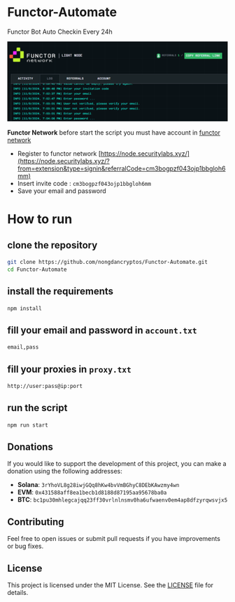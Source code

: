 # Functor-Automate
Functor Bot Auto Checkin Every 24h

![functor banner](image.png)

**Functor Network** before start the script you must have account in [functor network](https://node.securitylabs.xyz/?from=extension&type=signin&referralCode=cm3bogpzf043ojp1bbgloh6mm)
- Register to functor network [https://node.securitylabs.xyz/](https://node.securitylabs.xyz/?from=extension&type=signin&referralCode=cm3bogpzf043ojp1bbgloh6mm)
- Insert invite code : `cm3bogpzf043ojp1bbgloh6mm`
- Save your email and password 

# How to run 
## clone the repository
```bash
git clone https://github.com/nongdancryptos/Functor-Automate.git
cd Functor-Automate
```
## install the requirements
```bash
npm install
```
## fill your email and password in `account.txt`
```bash
email,pass
```
## fill your proxies in `proxy.txt`
```bash
http://user:pass@ip:port
```
## run the script
```bash
npm run start
```
## Donations

If you would like to support the development of this project, you can make a donation using the following addresses:

- **Solana**: `3rYhoVL8g28iwjGQq8hKw4bvVmBGhyC8DEbKAwzmy4wn`
- **EVM**: `0x431588aff8ea1becb1d8188d87195aa95678ba0a`
- **BTC**: `bc1pu30mhlegcajqq23ff30vrlnlnsmv0ha6ufwaenv0em4ap8dfzyrqwsvjx5`

## Contributing

Feel free to open issues or submit pull requests if you have improvements or bug fixes.

## License

This project is licensed under the MIT License. See the [LICENSE](LICENSE) file for details.

